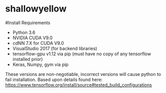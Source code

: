# shallowyellow

#Install Requirements
- Python 3.6
- NVIDIA CUDA V9.0
- cdNN 7.X for CUDA V9.0
- VisualStudio 2017 (for backend libraries)
- tensorflow-gpu v1.12 via pip (must have no copy of any tensorflow installed prior)
- Keras, Numpy, gym via pip

These versions are non-negotiable, incorrect versions will cause python to fail installation.
Based upon details found here: https://www.tensorflow.org/install/source#tested_build_configurations
